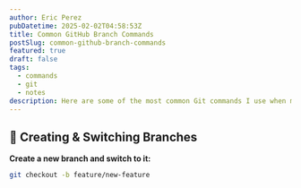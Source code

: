 ```yaml
---
author: Eric Perez
pubDatetime: 2025-02-02T04:58:53Z
title: Common GitHub Branch Commands
postSlug: common-github-branch-commands
featured: true
draft: false
tags:
  - commands
  - git
  - notes
description: Here are some of the most common Git commands I use when managing branches in a project.
---
```


## 🔹 Creating & Switching Branches

**Create a new branch and switch to it:**

```bash
git checkout -b feature/new-feature
```
